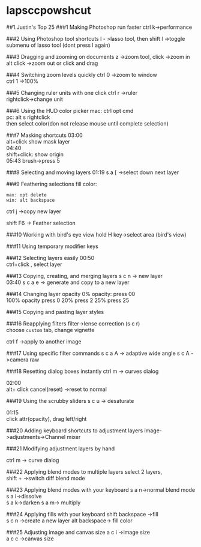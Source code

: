 # lapsccpowshcut
##1.Justin's Top 25
###1 Making Photoshop run faster
ctrl k->performance

###2 Using Photoshop tool shortcuts
l - >lasso tool, then
shift l ->toggle submenu of lasso tool (dont press l again)  

###3 Dragging and zooming on documents
z ->zoom tool, click ->zoom in  alt click ->zoom out or click and drag

###4 Switching zoom levels quickly
ctrl 0 ->zoom to window  
ctrl 1 ->100%


###5 Changing ruler units with one click
ctrl r ->ruler  
rightclick->change unit  



###6 Using the HUD color picker
mac: ctrl opt cmd  
pc: alt s rightclick  
then select color(don not release mouse until complete selection)

###7 Masking shortcuts
03:00  
alt+click show mask layer  
04:40  
shift+click: show origin  
05:43
brush->press 5


###8 Selecting and moving layers
01:19
s a [  ->select down next layer

###9 Feathering selections
fill color:
```
max: opt delete
win: alt backspace
```
ctrl j ->copy new layer  

shift F6 -> Feather selection


###10 Working with bird's eye view
hold H key->select area (bird's view)



###11 Using temporary modifier keys

###12 Selecting layers easily
00:50  
ctrl+click , select layer


###13 Copying, creating, and merging layers
s c n -> new layer  
03:40
s c a e -> generate and copy to a new layer


###14 Changing layer opacity
0% opacity: press 00  
100% opacity press 0
20% press 2
25% press 25



###15 Copying and pasting layer styles


###16 Reapplying filters
filter->lense correction (s c r)  
choose `custom` tab, change vignette  

ctrl f ->apply to another image


###17 Using specific filter commands
s c a A -> adaptive wide angle
s c A ->camera raw


###18 Resetting dialog boxes instantly
ctrl m -> curves dialog  

02:00  
alt+ click cancel(reset)  ->reset to normal



###19 Using the scrubby sliders
s c u -> desaturate  

01:15  
click attr(opacity), drag left/right




###20 Adding keyboard shortcuts to adjustment layers
image->adjustments->Channel mixer


###21 Modifying adjustment layers by hand

ctrl m -> curve dialog

###22 Applying blend modes to multiple layers
select 2 layers,  
shift +  ->switch diff blend mode



###23 Applying blend modes with your keyboard
s a n->normal blend mode
s a i->dissolve  
s a k->darken
s a m-> multiply



###24 Applying fills with your keyboard
shift backspace ->fill  
s c n ->create a new layer
alt backspace-> fill color





###25 Adjusting image and canvas size
a c i ->image size  
a c c ->canvas size  

